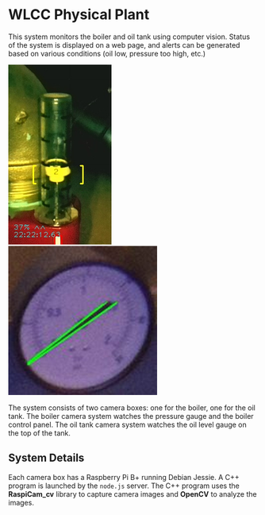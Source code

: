 # WLCC Physical Plant

This system monitors the boiler and oil tank using computer vision. Status of the system is displayed on a web page, and alerts can be generated based on various conditions (oil low, pressure too high, etc.)

![Oil Tank Gauge](doc/gaugeValidRead.png)
![Boiler Pressure Gauge](doc/pressureGauge2X.png)

The system consists of two camera boxes: one for the boiler, one for the oil tank.
The boiler camera system watches the pressure gauge and the boiler control panel.
The oil tank camera system watches the oil level gauge on the top of the tank.

## System Details

Each camera box has a Raspberry Pi B+ running Debian Jessie.
A C++ program is launched by the `node.js` server.
The C++ program uses the **RaspiCam_cv** library to capture camera images and **OpenCV** to analyze the images. 
